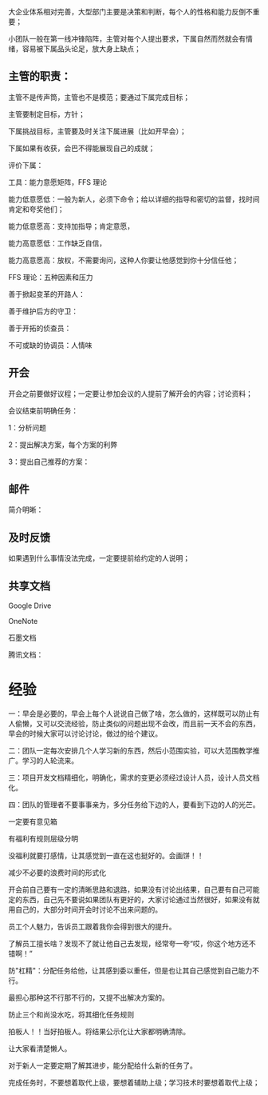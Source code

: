 大企业体系相对完善，大型部门主要是决策和判断，每个人的性格和能力反倒不重要；

小团队一般在第一线冲锋陷阵，主管对每个人提出要求，下属自然而然就会有情绪，容易被下属品头论足，放大身上缺点；

## 主管的职责：

主管不是传声筒，主管也不是模范；要通过下属完成目标；

主管要制定目标，方针；

下属挑战目标，主管要及时关注下属进展（比如开早会）；

下属如果有收获，会巴不得能展现自己的成就；

评价下属：

工具：能力意愿矩阵，FFS 理论

能力低意愿低：一般为新人，必须下命令；给以详细的指导和密切的监督，找时间肯定和夸奖他们；

能力低意愿高：支持加指导；肯定意愿，

能力高意愿低：工作缺乏自信，

能力高意愿高：放权，不需要询问，这种人你要让他感觉到你十分信任他；

FFS 理论：五种因素和压力

善于掀起变革的开路人：

善于维护后方的守卫：

善于开拓的侦查员：

不可或缺的协调员：人情味

## 开会

开会之前要做好议程；一定要让参加会议的人提前了解开会的内容；讨论资料；

会议结束前明确任务：

1：分析问题

2：提出解决方案，每个方案的利弊

3：提出自己推荐的方案：

## 邮件

简介明晰：

## 及时反馈

如果遇到什么事情没法完成，一定要提前给约定的人说明；

## 共享文档

Google Drive

OneNote

石墨文档

腾讯文档：

# 经验

一：早会是必要的，早会上每个人说说自己做了啥，怎么做的，这样既可以防止有人偷懒，又可以交流经验，防止类似的问题出现不会改，而且前一天不会的东西，早会的时候大家可以讨论讨论，做过的给个建议。

二：团队一定每次安排几个人学习新的东西，然后小范围实验，可以大范围教学推广。学习的人轮流来。

三：项目开发文档精细化，明确化，需求的变更必须经过设计人员，设计人员文档化。

四：团队的管理者不要事事亲为，多分任务给下边的人，要看到下边的人的光芒。

一定要有意见箱

有福利有规则层级分明

没福利就要打感情，让其感觉到一直在这也挺好的。会画饼！！

减少不必要的浪费时间的形式化

开会前自己要有一定的清晰思路和退路，如果没有讨论出结果，自己要有自己可能定的东西，自己先不要说如果团队有更好的，大家讨论通过当然很好，如果没有就用自己的，大部分时间开会时讨论不出来问题的。

员工个人魅力，告诉员工跟着我你会得到很大的提升。

了解员工擅长啥？发现不了就让他自己去发现，经常夸一夸“哎，你这个地方还不错啊！”

防"杠精"：分配任务给他，让其感到委以重任，但是也让其自己感觉到自己能力不行。

最担心那种这不行那不行的，又提不出解决方案的。

防止三个和尚没水吃，将其细化任务规则

拍板人！！当好拍板人。将结果公示化让大家都明确清除。

让大家看清楚懒人。

对于新人一定要定期了解其进步，能分配给什么新的任务了。

完成任务时，不要想着取代上级，要想着辅助上级；学习技术时要想着取代上级；
